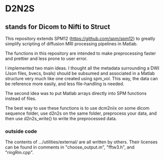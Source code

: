 
# D2N2S
## stands for Dicom to Nifti to Struct

This repository extends SPM12 (https://github.com/spm/spm12) to greatly simplify scripting of diffusion MRI processing pipelines in Matlab.

The functions in this repository are intended to make preprocessing faster and prettier and less prone to user error.  

I implemented two main ideas. I thought all the metadata surrounding a DWI (Json files, bvecs, bvals) should be subsumed and associated in a Matlab structure very much like one created using spm_vol. This way, the data can be reference more easily, and less file-handling is needed.  

The second idea was to put Matlab arrays directly into SPM functions instead of files.   

The best way to use these functions is to use dcm2niix on some dicom sequence folder, use d2n2s on the same folder, preprocess your data, and then use d2n2s_write() to write the preprocessed data.  

### outside code
The contents of .../utilities/external/ are all written by others. Their licenses can be found in comments in "choose_output.m", "fftw3.h", and "ringRm.cpp".

